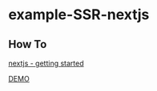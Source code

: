 # example-SSR-nextjs

## How To
[nextjs - getting started](https://nextjs.org/learn/basics/getting-started)


[DEMO](https://hello-next-wwlfttmvxh.now.sh)